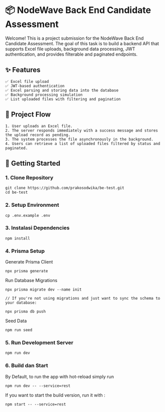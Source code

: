 # 📦 NodeWave Back End Candidate Assessment

Welcome! This is a project submission for the NodeWave Back End Candidate Assessment. The goal of this task is to build a backend API that supports Excel file uploads, background data processing, JWT authentication, and provides filterable and paginated endpoints.

## ✨ Features

    ✅ Excel file upload
    ✅ JWT-based authentication
    ✅ Excel parsing and storing data into the database
    ✅ Background processing simulation
    ✅ List uploaded files with filtering and pagination

## 📄 Project Flow

    1. User uploads an Excel file.
    2. The server responds immediately with a success message and stores the upload record as pending.
    3. The system processes the file asynchronously in the background.
    4. Users can retrieve a list of uploaded files filtered by status and paginated.

## 🚀 Getting Started

### 1. Clone Repository

    git clone https://github.com/prakosodwika/be-test.git
    cd be-test

### 2. Setup Environment

    cp .env.example .env

### 3. Instalasi Dependencies

    npm install

### 4. Prisma Setup

Generate Prisma Client

    npx prisma generate

Run Database Migrations

    npx prisma migrate dev --name init
    
    // If you're not using migrations and just want to sync the schema to your database:

    npx prisma db push

Seed Data

    npm run seed


### 5. Run Development Server

    npm run dev

### 6. Build dan Start

By Default, to run the app with hot-reload simply run

    npm run dev -- --service=rest

If you want to start the build version, run it with :

    npm start -- --service=rest



